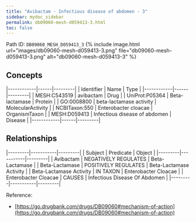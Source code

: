 ```yaml
---
title: "Avibactam - Infectious disease of abdomen - 3"
sidebar: mydoc_sidebar
permalink: db09060-mesh-d059413-3.html
toc: false 
---
```



Path ID: `DB09060_MESH_D059413_3`
{% include image.html url="images/db09060-mesh-d059413-3.png" file="db09060-mesh-d059413-3.png" alt="db09060-mesh-d059413-3" %}

## Concepts

|------------|------|---------|
| Identifier | Name | Type    |
|------------|------|---------|
| MESH:C543519 | avibactam | Drug |
| UniProt:P05364 | Beta-lactamase | Protein |
| GO:0008800 | beta-lactamase activity | MolecularActivity |
| NCBITaxon:550 | Enterobacter cloacae | OrganismTaxon |
| MESH:D059413 | Infectious disease of abdomen | Disease |
|------------|------|---------|

## Relationships

|---------|-----------|---------|
| Subject | Predicate | Object  |
|---------|-----------|---------|
| Avibactam | NEGATIVELY REGULATES | Beta-Lactamase |
| Beta-Lactamase | POSITIVELY REGULATES | Beta-Lactamase Activity |
| Beta-Lactamase Activity | IN TAXON | Enterobacter Cloacae |
| Enterobacter Cloacae | CAUSES | Infectious Disease Of Abdomen |
|---------|-----------|---------|

Reference: 
  - [https://go.drugbank.com/drugs/DB09060#mechanism-of-action](https://go.drugbank.com/drugs/DB09060#mechanism-of-action)
